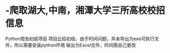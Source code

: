 

# -爬取湖大,中南，湘潭大学三所高校校招信息
Python爬虫初级项目
项目比较初级，由于时间问题，并未导出为exe可执行文件，所以需要安装python环境
输出为Excel文件，时间需自己更改
